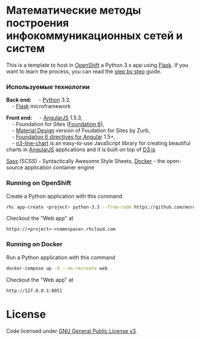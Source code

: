 # Математические методы построения инфокоммуникационных сетей и систем

This is a template to host in [OpenShift](https://openshift.redhat.com) a Python 3.x app using [Flask](http://flask.pocoo.org/). If you want to learn the process, you can read the [step by step](https://github.com/moroz-off/mmpiss-flask-openshift/blob/master/Step-by-step.md) guide.

### Используемые технологии

**Back end:**
    &nbsp;&nbsp;&nbsp;&nbsp;- [Python](https://www.python.org/) 3.3,<br> 
    &nbsp;&nbsp;&nbsp;&nbsp;- [Flask](http://flask.pocoo.org/) microframework

**Front end:**
    &nbsp;&nbsp;&nbsp;&nbsp;- [AngularJS](https://angularjs.org/)  1.5.3,<br> 
    &nbsp;&nbsp;&nbsp;&nbsp;- Foundation for Sites ([Foundation 6](https://github.com/zurb/foundation-sites)),<br> 
    &nbsp;&nbsp;&nbsp;&nbsp;- [Material Design](https://github.com/eucalyptuss/material-foundation) version of Foudation for Sites by Zurb,<br> 
    &nbsp;&nbsp;&nbsp;&nbsp;- [Foundation 6 directives for Angular](https://github.com/circlingthesun/angular-foundation-6) 1.5+,<br>
    &nbsp;&nbsp;&nbsp;&nbsp;- [n3-line-chart](https://github.com/n3-charts/line-chart) is an easy-to-use JavaScript library for creating beautiful charts in [AngularJS](https://angularjs.org/) applications and it is built on top of [D3.js](https://d3js.org/)

[Sass](http://sass-lang.com/) (SCSS) - Syntactically Awesome Style Sheets,
[Docker](https://github.com/docker/docker) - the open-source application container engine

### Running on OpenShift

Create a Python application with this command

```bash
rhc app-create <project> python-3.3 --from-code https://github.com/moroz-off/mmpiss-flask-openshift.git
```

Checkout the "Web app" at

```
https://<project>-<namespace>.rhcloud.com
```

### Running on Docker

Run a Python application with this command

```bash
docker-compose up -d --no-recreate web
```

Checkout the "Web app" at

```
http://127.0.0.1:8051
```

# License

Code licensed under [GNU General Public License v3](http://opensource.org/licenses/GPL-3.0).

